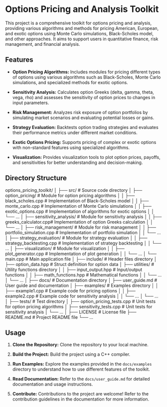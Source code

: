 # Options Pricing and Analysis Toolkit

This project is a comprehensive toolkit for options pricing and analysis, providing various algorithms and methods for pricing American, European, and exotic options using Monte Carlo simulations, Black-Scholes model, and other approaches. It aims to support users in quantitative finance, risk management, and financial analysis.

## Features

- **Option Pricing Algorithms:** Includes modules for pricing different types of options using various algorithms such as Black-Scholes, Monte Carlo simulations, and specialized methods for exotic options.

- **Sensitivity Analysis:** Calculates option Greeks (delta, gamma, theta, vega, rho) and assesses the sensitivity of option prices to changes in input parameters.

- **Risk Management:** Analyzes risk exposure of option portfolios by simulating market scenarios and evaluating potential losses or gains.

- **Strategy Evaluation:** Backtests option trading strategies and evaluates their performance metrics under different market conditions.

- **Exotic Options Pricing:** Supports pricing of complex or exotic options with non-standard features using specialized algorithms.

- **Visualization:** Provides visualization tools to plot option prices, payoffs, and sensitivities for better understanding and decision-making.

## Directory Structure

options_pricing_toolkit/
│
├── src/ # Source code directory
│ ├── option_pricing/ # Module for option pricing algorithms
│ │ ├── black_scholes.cpp # Implementation of Black-Scholes model
│ │ ├── monte_carlo.cpp # Implementation of Monte Carlo simulations
│ │ ├── exotic_options.cpp # Implementation of algorithms for exotic options
│ │ └── ...
│ ├── sensitivity_analysis/ # Module for sensitivity analysis
│ │ ├── greeks_calculator.cpp# Implementation of option Greeks calculation
│ │ └── ...
│ ├── risk_management/ # Module for risk management
│ │ ├── portfolio_simulation.cpp # Implementation of portfolio simulation
│ │ └── ...
│ ├── strategy_evaluation/ # Module for strategy evaluation
│ │ ├── strategy_backtesting.cpp # Implementation of strategy backtesting
│ │ └── ...
│ ├── visualization/ # Module for visualization
│ │ ├── plot_generator.cpp # Implementation of plot generation
│ │ └── ...
│ └── main.cpp # Main application file
│
├── include/ # Header files directory
│ ├── option_data.hpp # Struct definition for option data
│ ├── utilities/ # Utility functions directory
│ │ ├── input_output.hpp # Input/output functions
│ │ ├── math_functions.hpp # Mathematical functions
│ │ └── ...
│ └── ...
│
├── docs/ # Documentation directory
│ ├── user_guide.md # User guide and documentation
│ ├── examples/ # Examples directory
│ │ ├── example1.cpp # Example code for pricing options
│ │ ├── example2.cpp # Example code for sensitivity analysis
│ │ └── ...
│ └── ...
│
├── tests/ # Test directory
│ ├── option_pricing_tests.cpp # Unit tests for option pricing algorithms
│ ├── sensitivity_tests.cpp # Unit tests for sensitivity analysis
│ └── ...
│
├── LICENSE # License file
├── README.md # Project README file
└── ...

## Usage

1. **Clone the Repository:** Clone the repository to your local machine.

2. **Build the Project:** Build the project using a C++ compiler.

3. **Run Examples:** Explore the examples provided in the `docs/examples` directory to understand how to use different features of the toolkit.

4. **Read Documentation:** Refer to the `docs/user_guide.md` for detailed documentation and usage instructions.

5. **Contribute:** Contributions to the project are welcome! Refer to the contribution guidelines in the documentation for more information.
